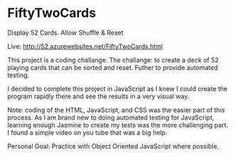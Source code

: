 # FiftyTwoCards
Display 52 Cards.  Allow Shuffle &amp; Reset

Live: http://52.azurewebsites.net/FiftyTwoCards.html

This project is a coding challange. The challange: to create a deck of 52 playing cards that can be sorted and reset. Futher to provide automated testing.

I decided to complete this project in JavaScript as I knew I could create the program rapidly there and see the results in a very visual way.

Note: coding of the HTML, JavaScript, and CSS was the easier part of this process.  As I am brand new to doing automated testing for JavaScript, learning enough Jasmine to create my tests was the more challenging part.  I found a simple video on you tube that was a big help.

Personal Goal: Practice with Object Oriented JavaScript where possible.
